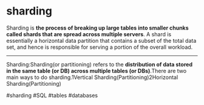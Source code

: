 # sharding
Sharding is **the process of breaking up large tables into smaller chunks called shards that are spread across multiple servers**. A shard is essentially a horizontal data partition that contains a subset of the total data set, and hence is responsible for serving a portion of the overall workload.

***
Sharding:Sharding(or partitioning) refers to the **distribution of data stored in the same table (or DB) across multiple tables (or DBs)**.There are two main ways to do sharding.1Vertical Sharding(Partitioning)2Horizontal Sharding(Partitioning)

#sharding
#SQL #tables #databases
